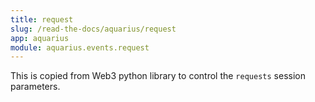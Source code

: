```yaml
---
title: request
slug: /read-the-docs/aquarius/request
app: aquarius
module: aquarius.events.request
---
```

This is copied from Web3 python library to control the `requests`
session parameters.

